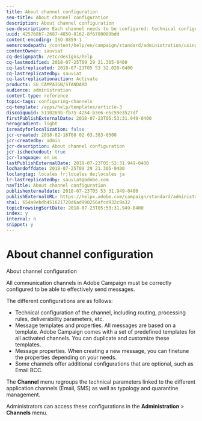 ```yaml
---
title: About channel configuration
seo-title: About channel configuration
description: About channel configuration
seo-description: Each channel needs to be configured: technical configuration, message properties and templates.
uuid: 425768b7-2687-4850-8162-8f6780089bdd
content-encoding: ISO-8859-1
aemsrcnodepath: /content/help/en/campaign/standard/administration/using/about-channel-configuration
contentOwner: sauviat
cq-designpath: /etc/designs/help
cq-lastmodified: 2018-07-25T09 29 21.305-0400
cq-lastreplicated: 2018-07-23T05 53 32.020-0400
cq-lastreplicatedby: sauviat
cq-lastreplicationaction: Activate
products: SG_CAMPAIGN/STANDARD
audience: administration
content-type: reference
topic-tags: configuring-channels
cq-template: /apps/help/templates/article-3
discoiquuid: 5110269b-fb75-4254-b3e6-e5c59e3527df
firstPublishExternalDate: 2018-07-23T05:53:31.949-0400
herogradient: light
isreadyforlocalization: false
jcr-created: 2018-02-16T08 02 03.383-0500
jcr-createdby: admin
jcr-description: About channel configuration
jcr-ischeckedout: true
jcr-language: en_us
lastPublishExternalDate: 2018-07-23T05:53:31.949-0400
lochandoffdate: 2018-07-25T09 29 21.305-0400
loclangtag: locales fr;locales de;locales ja
lr-lastreplicatedby: sauviat@adobe.com
navTitle: About channel configuration
publishexternaldate: 2018-07-23T05 53 31.949-0400
publishExternalURL: https://helpx.adobe.com/campaign/standard/administration/using/about-channel-configuration.html
sha1: 654a9ebdb451621720d6ad990256afcd932c9a32
topicBrowsingSortDate: 2018-07-23T05:53:31.949-0400
index: y
internal: n
snippet: y
---
```


# About channel configuration

About channel configuration

All communication channels in Adobe Campaign must be correctly configured to be able to effectively send messages.

The different configurations are as follows:

* Technical configuration of the channel, including routing, processing rules, deliverability parameters, etc.
* Message templates and properties. All messages are based on a template. Adobe Campaign comes with a set of predefined templates for all activated channels. You can duplicate and customize these templates.
* Message properties. When creating a new message, you can finetune the properties depending on your needs.
* Some channels offer additional configurations that are optional, such as Email BCC.

The **Channel** menu regroups the technical parameters linked to the different application channels (Email, SMS) as well as typology and quarantine management.

Administrators can access these configurations in the **Administration** > **Channels** menu.
